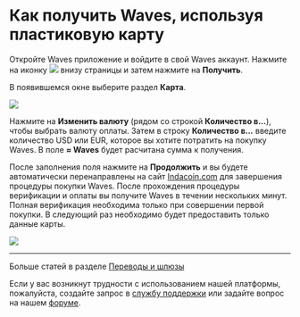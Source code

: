 # Как получить Waves, используя пластиковую карту

Откройте Waves приложение и войдите в свой Waves аккаунт.
Нажмите на иконку ![](/waves-client/mobile-apps/_assets/waves_transfers_ios_01.png) внизу страницы и затем нажмите на **Получить**.

В появившемся окне выберите раздел **Карта**.

![](/waves-client/mobile-apps/_assets/buying_waves_using_card_01.png)

Нажмите на **Изменить валюту** (рядом со строкой **Количество в...**), чтобы выбрать валюту оплаты.
Затем в строку **Количество в...** введите количество USD или EUR, которое вы хотите потратить на покупку Waves. В поле **≈ Waves** будет расчитана сумма к получения.

После заполнения поля нажмите на **Продолжить** и вы будете автоматически перенаправлены на сайт [Indacoin.com](https://indacoin.com/) для завершения процедуры покупки Waves.
После прохождения процедуры верификации и оплаты вы получите Waves в течении нескольких минут. Полная верификация необходима только при совершении первой покупки.
В следующий раз необходимо будет предоставить только данные карты.

![](/waves-client/mobile-apps/_assets/buying_waves_using_card_02.png)

___

Больше статей в разделе [Переводы и шлюзы](/waves-client/mobile-apps/android/wallet-management.md)

Если у вас возникнут трудности с использованием нашей платформы, пожалуйста, создайте запрос в [службу поддержки](https://support.wavesplatform.com/) или задайте вопрос на нашем [форуме](https://forum.wavesplatform.com/).
